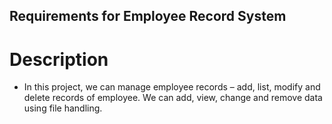 ## **Requirements for Employee Record System**
# Description
* In this project, we can manage employee records – add, list, modify and delete records of employee. We can add, view, change and remove data using file handling.

